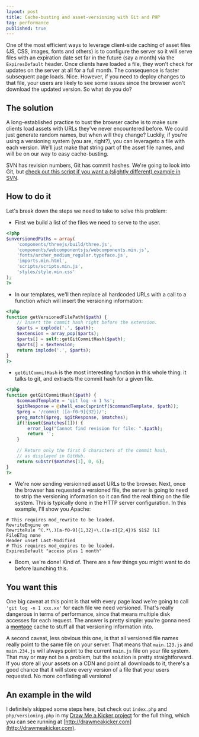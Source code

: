 ```yaml
---
layout: post
title: Cache-busting and asset-versioning with Git and PHP
tag: performance
published: true
---
```


One of the most efficient ways to leverage client-side caching of asset files (JS, CSS, images, fonts and others) is to configure the server so it will serve files with an expiration date set far in the future (say a month) via the `ExpiresDefault` header. Once clients have loaded a file, they won't check for updates on the server at all for a full month. The consequence is faster subsequent page loads. Nice. However, if you need to deploy changes to that file, your users are likely to see some issues since the browser won't download the updated version. So what do you do?

## The solution
A long-established practice to bust the browser cache is to make sure clients load assets with URLs they've never encountered before. We could just generate random names, but when will they change? Luckily, if you're using a versioning system (you are, right?), you can leverageto a file with each version. We'll just make that string part of the asset file names, and will be on our way to easy cache-busting.

SVN has revision numbers, Git has commit hashes. We're going to look into Git, but [check out this script if you want a (slightly different) example in SVN](
https://github.com/mikaelgramont/mountainboardfr/blob/master/bin/svnassets.php).


## How to do it
Let's break down the steps we need to take to solve this problem:

- First we build a list of the files we need to serve to the user.

```php
<?php
$unversionedPaths = array(
	'components/threejs/build/three.js',
	'components/webcomponentsjs/webcomponents.min.js',
	'fonts/archer_medium_regular.typeface.js',
	'imports.min.html',
	'scripts/scripts.min.js',
	'styles/style.min.css'
);
?>
```
- In our templates, we'll then replace all hardcoded URLs with a call to a function which will insert the versioning information:

```php
<?php
function getVersionedFilePath($path) {
	// Insert the commit hash right before the extension.
	$parts = explode('.', $path);
	$extension = array_pop($parts);
	$parts[] = self::getGitCommitHash($path);
	$parts[] = $extension;
	return implode('.', $parts);
}
?>
```

- `getGitCommitHash` is the most interesting function in this whole thing: it talks to git, and extracts the commit hash for a given file.

```php
<?php
function getGitCommitHash($path) {
	$commandTemplate = 'git log -n 1 %s';
	$gitResponse = @shell_exec(sprintf($commandTemplate, $path));
	$preg = '/commit ([a-f0-9]{32})/';
	preg_match($preg, $gitResponse, $matches);
	if(!isset($matches[1])) {
		error_log("Cannot find revision for file: ".$path);
		return '';
	}
				
	// Return only the first 6 characters of the commit hash,
	// as displayed in GitHub.
	return substr($matches[1], 0, 6);
}	
?>
```

- We're now sending versionned asset URLs to the browser. Next, once the browser has requested a versioned file, the server is going to need to strip the versioning information so it can find the real thing on the file system. This is typically done in the HTTP server configuration. In this example, I'll show you Apache:

```
# This requires mod_rewrite to be loaded.
RewriteEngine on
RewriteRule ^(.*\.)[a-f0-9]{1,32}+\.([a-z]{2,4})$ $1$2 [L]
FileETag none
Header unset Last-Modified
# This requires mod_expires to be loaded.
ExpiresDefault "access plus 1 month"
```

- Boom, we're done! Kind of. There are a few things you might want to do before launching this.

## You want this

One big caveat at this point is that with every page load we're going to call `'git log -n 1 xxx.xx'` for each file we need versioned. That's really dangerous in terms of performance, since that means multiple disk accesses for each request. The answer is pretty simple: you're gonna need a [~~montage~~](https://www.youtube.com/watch?v=pFrMLRQIT_k) cache to stuff all that versioning information into.

A second caveat, less obvious this one, is that all versioned file names really point to the same file on your server. That means that `main.123.js` and `main.234.js` will always point to the current `main.js` file on your file system. That may or may not be a problem, but the solution is pretty straightforward. If you store all your assets on a CDN and point all downloads to it, there's a good chance that it will store every version of a file that your users requested. No more conflating all versions!

## An example in the wild

I definitely skipped some steps here, but check out `index.php` and `php/versioning.php` in my [Draw Me a Kicker project](https://github.com/mikaelgramont/drawmeakicker) for the full thing, which you can see running at [http://drawmeakicker.com](http://drawmeakicker.com).